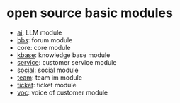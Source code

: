 <!--
 * @Author: jackning 270580156@qq.com
 * @Date: 2024-04-28 11:40:46
 * @LastEditors: jackning 270580156@qq.com
 * @LastEditTime: 2024-12-02 22:57:49
 * @Description: bytedesk.com https://github.com/Bytedesk/bytedesk
 *   Please be aware of the BSL license restrictions before installing Bytedesk IM – 
 *  selling, reselling, or hosting Bytedesk IM as a service is a breach of the terms and automatically terminates your rights under the license. 
 *  仅支持企业内部员工自用，严禁私自用于销售、二次销售或者部署SaaS方式销售 
 *  Business Source License 1.1: https://github.com/Bytedesk/bytedesk/blob/main/LICENSE 
 *  contact: 270580156@qq.com 
 *  联系：270580156@qq.com
 * Copyright (c) 2024 by bytedesk.com, All Rights Reserved. 
-->
# open source basic modules

- [ai](http://127.0.0.1:9003/ai/): LLM module
- [bbs](http://127.0.0.1:9003/bbs/): forum module
- core: core module
- [kbase](http://127.0.0.1:9003/kbase/): knowledge base module
- [service](http://127.0.0.1:9003/service/): customer service module
- [social](http://127.0.0.1:9003/social/): social module
- [team](http://127.0.0.1:9003/team/): team im module
- [ticket](http://127.0.0.1:9003/ticket/): ticket module
- [voc](http://127.0.0.1:9003/voc/): voice of customer module
